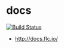 # docs

[![Build Status](https://travis-ci.org/flc1125/docs.svg?branch=master)](https://travis-ci.org/flc1125/docs)

- http://docs.flc.io/

